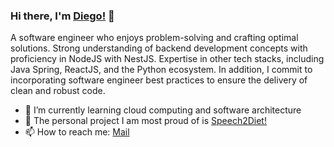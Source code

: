 ### Hi there, I'm [Diego!](https://dgop92portfolio.netlify.app/) 👋

A software engineer who enjoys problem-solving and crafting optimal solutions. Strong understanding of backend development concepts with proficiency in NodeJS with NestJS. Expertise in other tech stacks, including Java Spring, ReactJS, and the Python ecosystem. In addition, I commit to incorporating software engineer best practices to ensure the delivery of clean and robust code.

- 🌱 I’m currently learning cloud computing and software architecture 
- 🚀 The personal project I am most proud of is [Speech2Diet!](https://github.com/dgop92/speech2diet)
- 📫 How to reach me: [Mail](mailto:inevaup@gmail.com)

